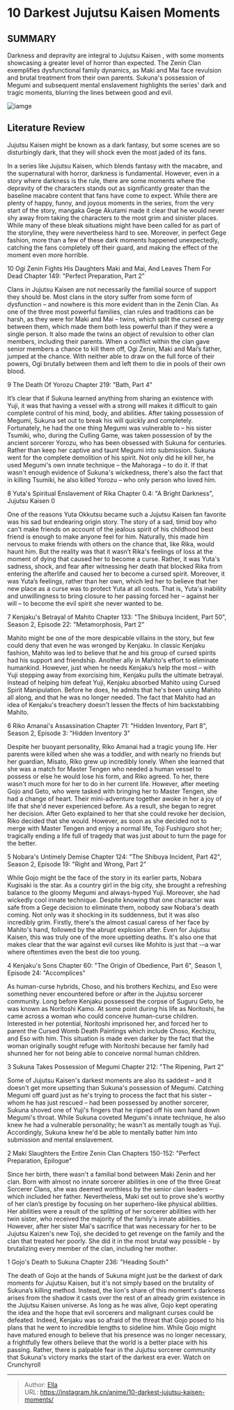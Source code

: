 # 10 Darkest Jujutsu Kaisen Moments


## SUMMARY 


 Darkness and depravity are integral to 
Jujutsu Kaisen
, with some moments showcasing a greater level of horror than expected. 
 The Zenin Clan exemplifies dysfunctional family dynamics, as Maki and Mai face revulsion and brutal treatment from their own parents. 
 Sukuna&#39;s possession of Megumi and subsequent mental enslavement highlights the series&#39; dark and tragic moments, blurring the lines between good and evil. 

![iamge](https://static1.srcdn.com/wordpress/wp-content/uploads/2023/12/jjks-gojo-in-one-of-the-darkest-moments.jpg)

## Literature Review

Jujutsu Kaisen might be known as a dark fantasy, but some scenes are so disturbingly dark, that they will shock even the most jaded of its fans.




In a series like Jujutsu Kaisen, which blends fantasy with the macabre, and the supernatural with horror, darkness is fundamental. However, even in a story where darkness is the rule, there are some moments where the depravity of the characters stands out as significantly greater than the baseline macabre content that fans have come to expect.
While there are plenty of happy, funny, and joyous moments in the series, from the very start of the story, mangaka Gege Akutami made it clear that he would never shy away from taking the characters to the most grim and sinister places. While many of these bleak situations might have been called for as part of the storyline, they were nevertheless hard to see. Moreover, in perfect Gege fashion, more than a few of these dark moments happened unexpectedly, catching the fans completely off their guard, and making the effect of the moment even more horrible.









 








 10  Ogi Zenin Fights His Daughters Maki and Mai, And Leaves Them For Dead 
Chapter 149: &#34;Perfect Preparation, Part 2&#34;
        

Clans in Jujutsu Kaisen are not necessarily the familial source of support they should be. Most clans in the story suffer from some form of dysfunction – and nowhere is this more evident than in the Zenin Clan. As one of the three most powerful families, clan rules and traditions can be harsh, as they were for Maki and Mai – twins, which split the cursed energy between them, which made them both less powerful than if they were a single person. It also made the twins an object of revulsion to other clan members, including their parents. When a conflict within the clan gave senior members a chance to kill them off, Ogi Zenin, Maki and Mai’s father, jumped at the chance. With neither able to draw on the full force of their powers, Ogi brutally between them and left them to die in pools of their own blood.





 9  The Death Of Yorozu 
Chapter 219: &#34;Bath, Part 4&#34;
        

It’s clear that if Sukuna learned anything from sharing an existence with Yuji, it was that having a vessel with a strong will makes it difficult to gain complete control of his mind, body, and abilities. After taking possession of Megumi, Sukuna set out to break his will quickly and completely. Fortunately, he had the one thing Megumi was vulnerable to – his sister Tsumiki, who, during the Culling Game, was taken possession of by the ancient sorcerer Yorozu, who has been obsessed with Sukuna for centuries. Rather than keep her captive and taunt Megumi into submission. Sukuna went for the complete demolition of his spirit. Not only did he kill her, he used Megumi&#39;s own innate technique – the Mahoraga – to do it. If that wasn&#39;t enough evidence of Sukuna&#39;s wickedness, there&#39;s also the fact that in killing Tsumiki, he also killed Yorozu – who only person who loved him.





 8  Yuta&#39;s Spiritual Enslavement of Rika 
Chapter 0.4: &#34;A Bright Darkness&#34;, Jujutsu Kaisen 0
        

One of the reasons Yuta Okkutsu became such a Jujutsu Kaisen fan favorite was his sad but endearing origin story. The story of a sad, timid boy who can&#39;t make friends on account of the jealous spirit of his childhood best friend is enough to make anyone feel for him. Naturally, this made him nervous to make friends with others on the chance that, like Rika, would haunt him. But the reality was that it wasn’t Rika&#39;s feelings of loss at the moment of dying that caused her to become a curse. Rather, it was Yuta&#39;s sadness, shock, and fear after witnessing her death that blocked Rika from entering the afterlife and caused her to become a cursed spirit. Moreover, it was Yuta’s feelings, rather than her own, which led her to believe that her new place as a curse was to protect Yuta at all costs. That is, Yuta&#39;s inability and unwillingness to bring closure to her passing forced her – against her will – to become the evil spirit she never wanted to be.





 7  Kenjaku&#39;s Betrayal of Mahito 
Chapter 133: &#34;The Shibuya Incident, Part 50&#34;, Season 2, Episode 22: &#34;Metamorphosis, Part 2&#34;
        

Mahito might be one of the more despicable villains in the story, but few could deny that even he was wronged by Kenjaku. In classic Kenjaku fashion, Mahito was led to believe that he and his group of cursed spirits had his support and friendship. Another ally in Mahito&#39;s effort to eliminate humankind. However, just when he needs Kenjaku’s help the most – with Yuji stepping away from exorcising him, Kenjaku pulls the ultimate betrayal. Instead of helping him defeat Yuji, Kenjaku absorbed Mahito using Cursed Spirit Manipulation. Before he does, he admits that he&#39;s been using Mahito all along, and that he was no longer needed. The fact that Mahito had an idea of Kenjaku&#39;s treachery doesn&#39;t lessen the ffects of him backstabbing Mahito.





 6  Riko Amanai&#39;s Assassination 
Chapter 71: &#34;Hidden Inventory, Part 8&#34;, Season 2, Episode 3: &#34;Hidden Inventory 3&#34;


 







Despite her buoyant personality, Riko Amanai had a tragic young life. Her parents were killed when she was a toddler, and with nearly no friends but her guardian, Misato, Riko grew up incredibly lonely. When she learned that she was a match for Master Tengen who needed a human vessel to possess or else he would lose his form, and Riko agreed. To her, there wasn&#39;t much more for her to do in her current life. However, after meeting Gojo and Geto, who were tasked with bringing her to Master Tengen, she had a change of heart. Their mini-adventure together awoke in her a joy of life that she&#39;d never experienced before. As a result, she began to regret her decision. After Geto explained to her that she could revoke her decision, Riko decided that she would. However, as soon as she decided not to merge with Master Tengen and enjoy a normal life, Toji Fushiguro shot her; tragically ending a life full of tragedy that was just about to turn the page for the better.





 5  Nobara&#39;s Untimely Demise 
Chapter 124: &#34;The Shibuya Incident, Part 42&#34;, Season 2, Episode 19: &#34;Right and Wrong, Part 2&#34;


 







While Gojo might be the face of the story in its earlier parts, Nobara Kugisaki is the star. As a country girl in the big city, she brought a refreshing balance to the gloomy Megumi and always-hyped Yuji. Moreover, she had wickedly cool innate technique. Despite knowing that one character was safe from a Gege decision to eliminate them, nobody saw Nobara&#39;s death coming. Not only was it shocking in its suddenness, but it was also incredibly grim. Firstly, there&#39;s the almost casual caress of her face by Mahito&#39;s hand, followed by the abrupt explosion after. Even for Jujutsu Kaisen, this was truly one of the more upsetting deaths. It&#39;s also one that makes clear that the war against evil curses like Mohito is just that -–a war where oftentimes even the best die too young.





 4  Kenjaku&#39;s Sons 
Chapter 60: &#34;The Origin of Obedience, Part 6&#34;, Season 1, Episode 24: &#34;Accomplices&#34;


 







As human-curse hybrids, Choso, and his brothers Kechizu, and Eso were something never encountered before or after in the Jujutsu sorcerer community. Long before Kenjaku possessed the corpse of Suguru Geto, he was known as Noritoshi Kamo. At some point during his life as Noritoshi, he came across a woman who could conceive human-curse children. Interested in her potential, Noritoshi imprisoned her, and forced her to parent the Cursed Womb Death Paintings which include Choso, Kechizu, and Eso with him. This situation is made even darker by the fact that the woman originally sought refuge with Noritoshi because her family had shunned her for not being able to conceive normal human children.





 3  Sukuna Takes Possession of Megumi 
Chapter 212: &#34;The Ripening, Part 2&#34;
        

Some of Jujutsu Kaisen&#39;s darkest moments are also its saddest – and it doesn&#39;t get more upsetting than Sukuna&#39;s possession of Megumi. Catching Megumi off guard just as he&#39;s trying to process the fact that his sister – whom he has just rescued – had been possessed by another sorcerer, Sukuna shoved one of Yuji&#39;s fingers that he ripped off his own hand down Megumi&#39;s throat. While Sukuna coveted Megumi&#39;s innate technique, he also knew he had a vulnerable personality; he wasn&#39;t as mentally tough as Yuji. Accordingly, Sukuna knew he&#39;d be able to mentally batter him into submission and mental enslavement.





 2  Maki Slaughters the Entire Zenin Clan 
Chapters 150-152: &#34;Perfect Preparation, Epilogue&#34;
        

Since her birth, there wasn&#39;t a familial bond between Maki Zenin and her clan. Born with almost no innate sorcerer abilities in one of the three Great Sorcerer Clans, she was deemed worthless by the senior clan leaders – which included her father. Nevertheless, Maki set out to prove she&#39;s worthy of her clan’s prestige by focusing on her superhero-like physical abilities. Her abilities were a result of the splitting of her sorcerer abilities with her twin sister, who received the majority of the family&#39;s innate abilities. However, after her sister Mai&#39;s sacrifice that was necessary for her to be Jujutsu Kaizen&#39;s new Toji, she decided to get revenge on the family and the clan that treated her poorly. She did it in the most brutal way possible - by brutalizing every member of the clan, including her mother.





 1  Gojo&#39;s Death to Sukuna 
Chapter 236: &#34;Heading South&#34;
        

The death of Gojo at the hands of Sukuna might just be the darkest of dark moments for Jujutsu Kaisen, but it&#39;s not simply based on the brutality of Sukuna’s killing method. Instead, the lion&#39;s share of this moment&#39;s darkness arises from the shadow it casts over the rest of an already grim existence in the Jujutsu Kaisen universe. As long as he was alive, Gojo kept operating the idea and the hope that evil sorcerers and malignant curses could be defeated. Indeed, Kenjaku was so afraid of the threat that Gojo posed to his plans that he went to incredible lengths to sideline him. While Gojo might have matured enough to believe that his presence was no longer necessary, a frightfully few others believe that the world is a better place with his passing. Rather, there is palpable fear in the Jujutsu sorcerer community that Sukuna&#39;s victory marks the start of the darkest era ever.
Watch on Crunchyroll

---

> Author: [Ella](https://instagram.hk.cn/)  
> URL: https://instagram.hk.cn/anime/10-darkest-jujutsu-kaisen-moments/  

